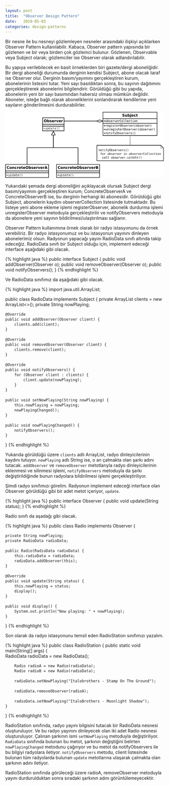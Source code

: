 ```yaml
---
layout: post
title:  "Observer Design Pattern"
date:   2019-05-03
categories: design-patterns
---
```

Bir nesne ile bu nesneyi gözlemleyen nesneler arasındaki ilişkiyi açıklarken Observer Pattern kullanılabilir. Kabaca, Observer pattern yapısında bir gözlenen ve bir veya birden çok gözlemci bulunur. Gözlenen, Observable veya Subject olarak; gözlemciler ise Observer olarak adlandırılabilir.

Bu yapıya verilebilecek en basit örneklerden biri gazete/dergi aboneliğidir. Bir dergi aboneliği durumunda derginin kendisi Subject, abone olacak taraf ise Observer olur. Derginin basım/yayımını gerçekleştiren kurum, abonelerinin listesini tutar. Yeni sayı basıldıktan sonra, bu sayının dağıtımını gerçekleştirerek abonelerini bilgilendirir. Görüldüğü gibi bu yapıda, abonelerin yeni bir sayı basımından habersiz olması mümkün değildir. Aboneler, isteğe bağlı olarak aboneliklerini sonlandırarak kendilerine yeni sayıların gönderilmesini durdurabilirler.

![Observer Pattern diagram](/assets/images/observer_pattern.svg)

Yukarıdaki şemada dergi aboneliğini açıklayacak olursak Subject dergi basım/yayımını gerçekleştiren kurum; ConcreteObserverA ve ConcreteObserverB ise, bu derginin herhangi iki abonesidir. Görüldüğü gibi Subject, abonelerin kaydını observerCollection listesinde tutmaktadır. Bu listeye yeni abone ekleme işlemi registerObserver, abonelik durdurma işlemi unregisterObserver metoduyla gerçekleştirilir ve notifyObservers metoduyla da abonelere yeni sayının bildirilmesi/ulaştırılması sağlanır.

Observer Pattern kullanımına örnek olarak bir radyo istasyonunu da örnek verebiliriz. Bir radyo istasyonumuz ve bu istasyonun yayınını dinleyen abonelerimiz olsun. Radyonun yapacağı yayını RadioData sınıfı altında takip edeceğiz. RadioData sınıfı bir Subject olduğu için, implement edeceği interface aşağıdaki gibi olacak. 

{% highlight java %}
public interface Subject {
    public void addObserver(Observer o);
    public void removeObserver(Observer o);
    public void notifyObservers();
}
{% endhighlight %}

Ve RadioData sınıfımız da aşağıdaki gibi olacak.

{% highlight java %}
import java.util.ArrayList;

public class RadioData implements Subject {
    private ArrayList<Observer> clients = new ArrayList<>();
    private String nowPlaying;
	
    @Override
    public void addObserver(Observer client) {
        clients.add(client);
    }

    @Override
    public void removeObserver(Observer client) {
        clients.remove(client);
    }

    @Override
    public void notifyObservers() {
        for (Observer client : clients) {
            client.update(nowPlaying);
        }
    }
	
    public void setNowPlaying(String nowPlaying) {
        this.nowPlaying = nowPlaying;
        nowPlayingChanged();
    }
	
    public void nowPlayingChanged() {
        notifyObservers();
    }
}
{% endhighlight %}

Yukarıda görüldüğü üzere `clients` adlı ArrayList, radyo dinleyicilerinin kaydını tutuyor.
`nowPlaying` adlı String ise, o an çalmakta olan şarkı adını tutacak.
`addObserver` ve `removeObserver` metotlarıyla radyo dinleyicilerinin eklenmesi ve silinmesi işlemi, `notifyObservers` metoduyla da şarkı değiştirildiğinde bunun radyolara bildirilmesi işlemi gerçekleştiriliyor.

Şimdi radyo sınıfımızı görelim. Radyonun implement edeceği interface olan Observer görüldüğü gibi bir adet metot içeriyor, `update`.

{% highlight java %}
public interface Observer {
    public void update(String status);
}
{% endhighlight %}

Radio sınıfı da aşadağı gibi olacak.

{% highlight java %}
public class Radio implements Observer {

    private String nowPlaying;
    private RadioData radioData;	
	
    public Radio(RadioData radioData) {
        this.radioData = radioData;
        radioData.addObserver(this);
    }
	
    @Override
    public void update(String status) {
        this.nowPlaying = status;
        display();
    }
	
    public void display() {
        System.out.println("Now playing: " + nowPlaying);
    }
}
{% endhighlight %}

Son olarak da radyo istasyonunu temsil eden RadioStation sınıfımızı yazalım.

{% highlight java %}
public class RadioStation {
    public static void main(String[] args) {		
        RadioData radioData = new RadioData();
		
        Radio radioA = new Radio(radioData);
        Radio radioB = new Radio(radioData);
		
        radioData.setNowPlaying("Italobrothers - Stamp On The Ground");
		
        radioData.removeObserver(radioA);
		
        radioData.setNowPlaying("ItaloBrothers - Moonlight Shadow");		
    }
}
{% endhighlight %}

RadioStation sınıfında, radyo yayını bilgisini tutacak bir RadioData nesnesi oluşturuluyor. Ve bu radyo yayınını dinleyecek olan iki adet Radio nesnesi oluşturuluyor. Çalınan şarkının ismi `setNowPlaying` metoduyla değiştiriliyor. `RadioData` sınıfında bulunan bu metot, şarkının değiştiğini belirten `nowPlayingChanged` metodunu çağırıyor ve bu metot da notifyObservers ile bu bilgiyi radyolara iletiyor. `notifyObservers` metodu, client listesinde bulunan tüm radyolarda bulunan `update` metotlarına ulaşarak çalmakta olan şarkının adını iletiyor.

RadioStation sınıfında görüleceği üzere radioA, removeObserver metoduyla yayını durdurulduktan sonra sıradaki şarkının adını görüntülemeyecektir.